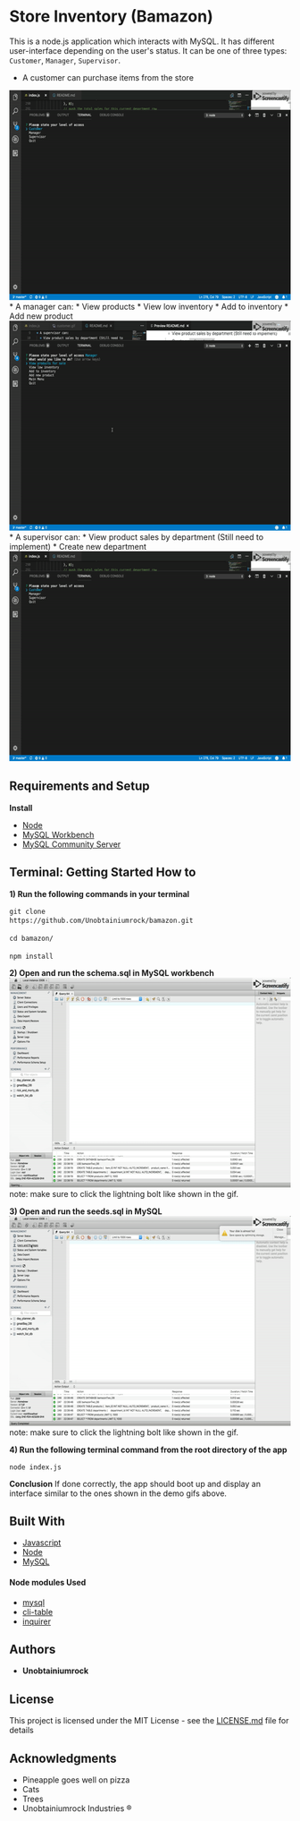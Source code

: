 # Store Inventory (Bamazon)
This is a node.js application which interacts with MySQL. It has different user-interface depending on the user's status. It can be one of three types: `Customer`, `Manager`, `Supervisor`.
* A customer can purchase items from the store
<img src="./customer.gif" height="375" width="600"/>
* A manager can: 
  * View products
  * View low inventory
  * Add to inventory
  * Add new product 
<img src="./manager.gif" height="375" width="600"/>
* A supervisor can:
  * View product sales by department (Still need to implement)
  * Create new department
<img src="./customer.gif" height="375" width="600"/>


## Requirements and Setup

**Install**
* [Node](https://nodejs.org/en/download/) 
* [MySQL Workbench](https://dev.mysql.com/downloads/workbench/)
* [MySQL Community Server](https://dev.mysql.com/downloads/mysql/)



## Terminal: Getting Started How to
**1) Run the following commands in your terminal**

```
git clone
https://github.com/Unobtainiumrock/bamazon.git

cd bamazon/

npm install
```
**2) Open and run the schema.sql in MySQL workbench**
<img src="./schema.gif" height="375" width="600"/>
note: make sure to click the lightning bolt like shown in the gif.

**3) Open and run the seeds.sql in MySQL**
<img src="./seeds.gif" height="375" width="600"/>
note: make sure to click the lightning bolt like shown in the gif.

**4) Run the following terminal command from the root directory of the app**
```
node index.js
```
**Conclusion**
If done correctly, the app should boot up and display an interface similar to the ones shown in the demo gifs above.

## Built With

* [Javascript](https://eloquentjavascript.net/)
* [Node](https://nodejs.org/en/)
* [MySQL](https://www.mysql.com/)

#### Node modules Used
* [mysql](https://github.com/mysqljs/mysql)
* [cli-table](https://github.com/Automattic/cli-table)
* [inquirer](https://github.com/SBoudrias/Inquirer.js)


## Authors

* **Unobtainiumrock**

## License

This project is licensed under the MIT License - see the [LICENSE.md](LICENSE.md) file for details

## Acknowledgments

* Pineapple goes well on pizza
* Cats
* Trees
* Unobtainiumrock Industries ®

